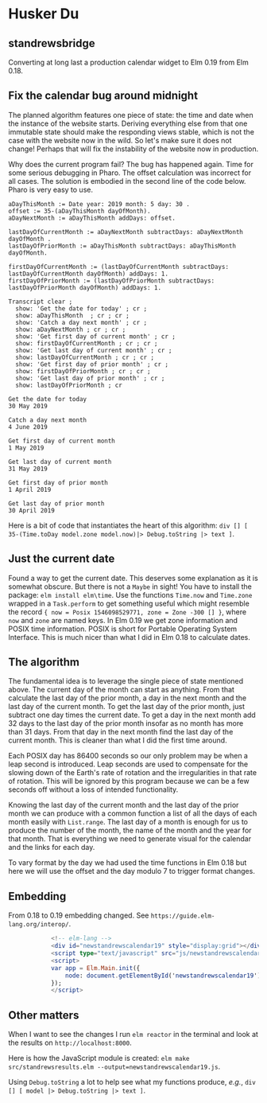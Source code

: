 # Husker Du

## standrewsbridge

Converting at long last a production calendar widget to Elm 0.19 from Elm 0.18.

## Fix the calendar bug around midnight

The planned algorithm features one piece of state: the time and date when the instance of the website starts. Deriving everything else from that one immutable state should make the responding views stable, which is not the case with the website now in the wild. So let's make sure it does not change! Perhaps that will fix the instability of the website now in production.

Why does the current program fail? The bug has happened again. Time for some serious debugging in Pharo. The offset calculation was incorrect for all cases. The solution is embodied in the second line of the code below. Pharo is very easy to use.

```pharo
aDayThisMonth := Date year: 2019 month: 5 day: 30 .
offset := 35-(aDayThisMonth dayOfMonth).
aDayNextMonth := aDayThisMonth addDays: offset.

lastDayOfCurrentMonth := aDayNextMonth subtractDays: aDayNextMonth dayOfMonth .
lastDayOfPriorMonth := aDayThisMonth subtractDays: aDayThisMonth dayOfMonth.

firstDayOfCurrentMonth := (lastDayOfCurrentMonth subtractDays: lastDayOfCurrentMonth dayOfMonth) addDays: 1.
firstDayOfPriorMonth := (lastDayOfPriorMonth subtractDays: lastDayOfPriorMonth dayOfMonth) addDays: 1.

Transcript clear ;
  show: 'Get the date for today' ; cr ;
  show: aDayThisMonth  ; cr ; cr ;
  show: 'Catch a day next month' ; cr ;
  show: aDayNextMonth ; cr ; cr ;
  show: 'Get first day of current month' ; cr ;
  show: firstDayOfCurrentMonth ; cr ; cr ;
  show: 'Get last day of current month' ; cr ;
  show: lastDayOfCurrentMonth ; cr ; cr ;
  show: 'Get first day of prior month' ; cr ;
  show: firstDayOfPriorMonth ; cr ; cr ;
  show: 'Get last day of prior month' ; cr ;
  show: lastDayOfPriorMonth ; cr

```

```pharo
Get the date for today
30 May 2019

Catch a day next month
4 June 2019

Get first day of current month
1 May 2019

Get last day of current month
31 May 2019

Get first day of prior month
1 April 2019

Get last day of prior month
30 April 2019
```

Here is a bit of code that instantiates the heart of this algorithm: `div [] [ 35-(Time.toDay model.zone model.now)|> Debug.toString |> text ]`.

## Just the current date

Found a way to get the current date. This deserves some explanation as it is somewhat obscure. But there is not a `Maybe` in sight! You have to install the package: `elm install elm\time`. Use the functions `Time.now` and `Time.zone` wrapped in a `Task.perform` to get something useful which might resemble the record `{ now = Posix 1546098529771, zone = Zone -300 [] }`, where `now` and `zone` are named keys. In Elm 0.19 we get zone information and POSIX time information. POSIX is short for Portable Operating System Interface. This is much nicer than what I did in Elm 0.18 to calculate dates.

## The algorithm

The fundamental idea is to leverage the single piece of state mentioned above. The current day of the month can start as anything. From that calculate the last day of the prior month, a day in the next month and the last day of the current month. To get the last day of the prior month, just subtract one day times the current date. To get a day in the next month add 32 days to the last day of the prior month insofar as no month has more than 31 days. From that day in the next month find the last day of the current month. This is cleaner than what I did the first time around.

Each POSIX day has 86400 seconds so our only problem may be when a leap second is introduced. Leap seconds are used to compensate for the slowing down of the Earth's rate of rotation and the irregularities in that rate of rotation. This will be ignored by this program because we can be a few seconds off without a loss of intended functionality.

Knowing the last day of the current month and the last day of the prior month we can produce with a common function a list of all the days of each month easily with `List.range`. The last day of a month is enough for us to produce the number of the month, the name of the month and the year for that month. That is everything we need to generate visual for the calendar and the links for each day.

To vary format by the day we had used the time functions in Elm 0.18 but here we will use the offset and the day modulo 7 to trigger format changes.

## Embedding

From 0.18 to 0.19 embedding changed. See `https://guide.elm-lang.org/interop/`.

```elm
            <!-- elm-lang -->
            <div id="newstandrewscalendar19" style="display:grid"></div>
            <script type="text/javascript" src="js/newstandrewscalendar19.js"></script>
            <script>
            var app = Elm.Main.init({
                node: document.getElementById('newstandrewscalendar19')
            });
            </script>
```

## Other matters

When I want to see the changes I run `elm reactor` in the terminal and look at the results on `http://localhost:8000`.

Here is how the JavaScript module is created: `elm make src/standrewsresults.elm --output=newstandrewscalendar19.js`.

Using `Debug.toString` a lot to help see what my functions produce, _e.g._, `div [] [ model |> Debug.toString |> text ]`.
